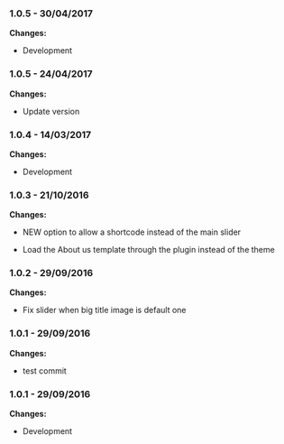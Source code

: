 
### 1.0.5 - 30/04/2017
**Changes:** 
- Development

### 1.0.5 - 24/04/2017
**Changes:** 
- Update version

### 1.0.4 - 14/03/2017
**Changes:** 
- Development

### 1.0.3 - 21/10/2016
**Changes:** 
- NEW option to allow a shortcode instead of the main slider
- Load the About us template through the plugin instead of the theme

### 1.0.2 - 29/09/2016
**Changes:** 
- Fix slider when big title image is default one

### 1.0.1 - 29/09/2016
**Changes:** 
- test commit

### 1.0.1 - 29/09/2016
**Changes:** 
- Development

